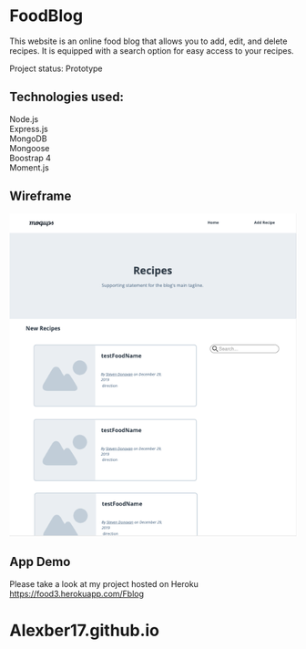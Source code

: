 # FoodBlog
This website is an online food blog that allows you to add, edit, and delete recipes. It is equipped with a search option for easy access to your recipes.

Project status: Prototype


## Technologies used:
Node.js <br />
Express.js <br />
MongoDB <br />
Mongoose <br />
Boostrap 4 <br />
Moment.js <br />


## Wireframe

![](img/wireframe.png)


## App Demo 
Please take a look at my project hosted on Heroku
https://food3.herokuapp.com/Fblog
# Alexber17.github.io
